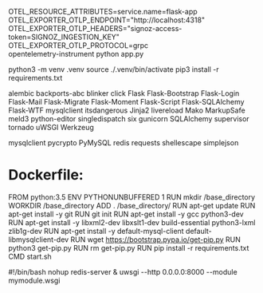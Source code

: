 OTEL_RESOURCE_ATTRIBUTES=service.name=flask-app \
OTEL_EXPORTER_OTLP_ENDPOINT="http://localhost:4318" \
OTEL_EXPORTER_OTLP_HEADERS="signoz-access-token=SIGNOZ_INGESTION_KEY" \
OTEL_EXPORTER_OTLP_PROTOCOL=grpc \
opentelemetry-instrument python app.py



python3 -m venv .venv 
source ./.venv/bin/activate
pip3 install -r requirements.txt



alembic
backports-abc
blinker
click
Flask
Flask-Bootstrap
Flask-Login
Flask-Mail
Flask-Migrate
Flask-Moment
Flask-Script
Flask-SQLAlchemy
Flask-WTF
mysqlclient
itsdangerous
Jinja2
livereload
Mako
MarkupSafe
meld3
python-editor
singledispatch
six
gunicorn
SQLAlchemy
supervisor
tornado
uWSGI
Werkzeug


mysqlclient
pycrypto
PyMySQL
redis
requests
shellescape
simplejson



# Dockerfile:

FROM python:3.5
ENV PYTHONUNBUFFERED 1
RUN mkdir /base_directory
WORKDIR /base_directory
ADD . /base_directory/
RUN apt-get update
RUN apt-get install -y git
RUN git init
RUN apt-get install -y gcc python3-dev
RUN apt-get install -y libxml2-dev libxslt1-dev build-essential python3-lxml zlib1g-dev
RUN apt-get install -y default-mysql-client default-libmysqlclient-dev
RUN wget https://bootstrap.pypa.io/get-pip.py
RUN  python3 get-pip.py
RUN rm get-pip.py
RUN pip install -r requirements.txt
CMD start.sh


#!/bin/bash
nohup redis-server &
uwsgi --http 0.0.0.0:8000 --module mymodule.wsgi